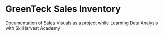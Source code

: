 # GreenTeck Sales Inventory
Documentation of Sales Visuals as a project while Learning Data Analysis with SkilHarvest Academy




